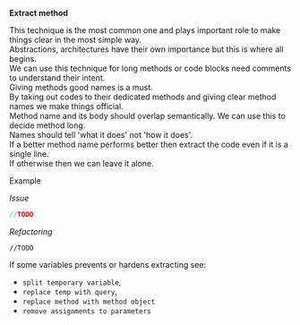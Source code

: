 **Extract method**

This technique is the most common one and plays important role to make things clear in the most simple way.  
Abstractions, architectures have their own importance but this is where all begins.  
We can use this technique for long methods or code blocks need comments to understand their intent.  
Giving methods good names is a must.   
By taking out codes to their dedicated methods and giving clear method names we make things official.  
Method name and its body should overlap semantically. We can use this to decide method long.  
Names should tell 'what it does' not 'how it does'.  
If a better method name performs better then extract the code even if it is a single line.  
If otherwise then we can leave it alone.  

Example

_Issue_

```csharp
//TODO
```

_Refactoring_

```chsarp
//TODO
```

If some variables prevents or hardens extracting see:
* `split temporary variable`,
* `replace temp with query`,
* `replace method with method object`
* `remove assignments to parameters`
